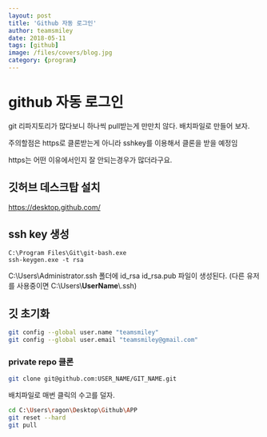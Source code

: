 ```yaml
---
layout: post
title: 'Github 자동 로그인' 
author: teamsmiley 
date: 2018-05-11
tags: [github]
image: /files/covers/blog.jpg
category: {program}
---
```


# github 자동 로그인 

git 리파지토리가 많다보니 하나씩 pull받는게 만만치 않다. 배치파일로 만들어 보자.

주의할점은 https로 클론받는게 아니라 sshkey를 이용해서 클론을 받을 예정임

https는 어떤 이유에서인지 잘 안되는경우가 많더라구요.

## 깃허브 데스크탑 설치 

https://desktop.github.com/

## ssh key 생성

```
C:\Program Files\Git\git-bash.exe
ssh-keygen.exe -t rsa 
```

C:\Users\Administrator\.ssh 폴더에  id_rsa id_rsa.pub 파일이 생성된다. (다른 유저를 사용중이면 C:\Users\\**UserName**\\.ssh)

## 깃 초기화 
```bash
git config --global user.name "teamsmiley"
git config --global user.email "teamsmiley@gmail.com"
```

### private repo 클론

```bash
git clone git@github.com:USER_NAME/GIT_NAME.git
```

배치파일로 매번 클릭의 수고를 덜자. 

```bash
cd C:\Users\ragon\Desktop\Github\APP
git reset --hard
git pull
```

